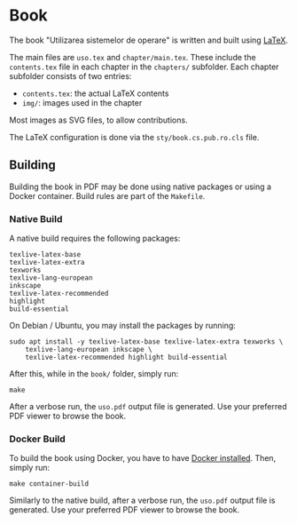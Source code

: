 # Book

The book "Utilizarea sistemelor de operare" is written and built using [LaTeX](https://www.latex-project.org/).

The main files are `uso.tex` and `chapter/main.tex`.
These include the `contents.tex` file in each chapter in the `chapters/` subfolder.
Each chapter subfolder consists of two entries:

* `contents.tex`: the actual LaTeX contents
* `img/`: images used in the chapter

Most images as SVG files, to allow contributions.

The LaTeX configuration is done via the `sty/book.cs.pub.ro.cls` file.

## Building

Building the book in PDF may be done using native packages or using a Docker container.
Build rules are part of the `Makefile`.

### Native Build

A native build requires the following packages:

```
texlive-latex-base
texlive-latex-extra
texworks
texlive-lang-european
inkscape
texlive-latex-recommended
highlight
build-essential
```

On Debian / Ubuntu, you may install the packages by running:

```
sudo apt install -y texlive-latex-base texlive-latex-extra texworks \
    texlive-lang-european inkscape \
    texlive-latex-recommended highlight build-essential
```

After this, while in the `book/` folder, simply run:

```
make
```

After a verbose run, the `uso.pdf` output file is generated.
Use your preferred PDF viewer to browse the book.

### Docker Build

To build the book using Docker, you have to have [Docker installed](https://docs.docker.com/get-docker/). Then, simply run:

```
make container-build
```

Similarly to the native build, after a verbose run, the `uso.pdf` output file is generated.
Use your preferred PDF viewer to browse the book.
